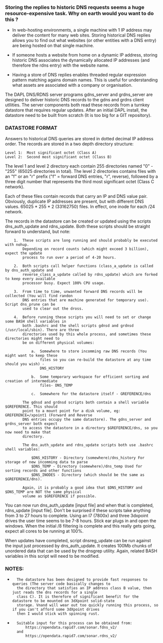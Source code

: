 
### Storing the replies to historic DNS requests seems a huge resource-expensive task. Why on earth would you want to do this ?

-   In web-hosting environments, a single machine with 1 IP address may deliver the content for many web sites. Storing historical DNS replies allows you to find out what websites (or other entities with a DNS entry) are being hosted on that single machine.

-   If someone hosts a website from home on a dynamic IP address, storing historic DNS associates the dynamically allocated IP addresses (and therefore the rdns entry) with the website name.

-   Having a store of DNS replies enables threaded regular expression pattern matching agains domain names. This is useful for understanding what assets are associated with a company or organisation.


The DAPL DNS/RDNS server programs gdns_server and grdns_server are designed to deliver historic DNS records
to the gdns and grdns client utllities. The server components both read these records from a turnkey datastore 
that requires regular updates. After an initial DAPL install, the datastore need to be built from scratch (It is 
too big for a GIT repository). 

### DATASTORE FORMAT

Answers to historical DNS queries are stored in dotted decimal IP address order. The records are stored in
a two depth directory structure:

    Level 1:  Most significant octet (Class A)
    Level 2:  Second most significant octet (Class B)

The level 1 and level 2 directory each contain 255 directories named "0" -"255" (65025 directories in total). 
The level 2 directories contains files with an "f" or an "r" prefix ("f" = forward DNS entries, "r", reverse), 
followed by a three digit number that represents the third most significant octet (Class C network). 

Each of these files contain records that carry an IP and DNS value pair. Obviously, duplicate IP addresses are 
present, but with different DNS values. 65025 * 255 * 2 (33162750) files. In effect, one inode for each /24 network.

The records in the datastore can be created or updated using the scripts dns_auth_update and rdns_update. Both
these scripts should be straight forward to understand, but note:

        1.  These scripts are long running and should probably be executed with nohup.
            Depending on record counts (which might exceed 3 billion), expect the update 
            process to run over a period of 4-20 hours. 
            
        2.  Both scripts call helper functions (class_a_update is called by dns_auth_update and
            reverse_class_a_update called by rdns_update) which are forked to keep every available 
            processor busy. Expect 100% CPU usage.

        3.  From time to time, unwanted forward DNS records will be collected (You will find randon 
            DNS entries that are machine generated for temporary use). Script dns_prune can be 
            used to clear out the dross.

        4.  Before running these scripts you will need to set or change some BASH shell variables in
            both .bashrc and the shell scripts gdnsd and grdnsd (/usr/local/sbin). There are three
            directories used by this whole process, and sometimes these directories might need to 
            be on different physical volumes:
            
                a.  Somewhere to store incomming raw DNS records (You might want to keep these
                    files so you can re-build the datastore at any time should you wish) - 
                    DNS_HISTORY

                b.  Some temporary workspace for efficient sorting and creation of intermediate
                    files- DNS_TEMP

                c.  Somewhere for the datastore itself - GREFERENCE/dns

            The gdnsd and grdnsd scripts both contain a shell variable $GREFERENCE. This should
            point to a mount point for a disk volume, eg: GREFERENCE=/xpoint1 (Forward and Reverse
            DNS entries occupy the same datastore). The gdns_server and grdns_server both expect
            to access the datastore in a directory $GREFERENCE/dns, so you now need to make that
            directory. 
            
            The dns_auth_update and rdns_update scripts both use .bashrc shell variables:
                
                $DNS_HISTORY - Directory (somewhere)/dns_history For storage of new incomming data to parse
                $DNS_TEMP - Directory (somewhere)/dns_temp Used for sorting records and other functions
                $DNS_INODES - Directory (which should be the same as $GREFERENCE/dns).

            Again, it is probably a good idea that $DNS_HISTORY and $DNS_TEMP are NOT the same physical
            volume as $GREFERENCE if possible. 
                
You can now run dns_auth_update [input file] and when that is completed, rdns_update [input file]. Don't
be surprised if these scripts take anything from 3 to 27 hours to complete. Using an I7 (7800x) and 
three 3dxpoint drives the user time seems to be 7-8 hours. Stick ear plugs in and open the windows. 
When the initial /8 filtering is complete and this really gets going, expect all cores to be running 
at 100%.

When updates have completed, script dnsreg_update can be run against the input just processed
by dns_auth_update. It creates 100Mb chunks of unordered data that can be used by the dnsgrep utility. 
Again, related BASH variables in this script will need to be modified.

### NOTES:

-       The datastore has been designed to provide fast responses to queries (The server code basically changes to 
        the directory that satisfies an IP address class B value, then just reads the dns records for a single 
        class C). It is therefore of significant benefit for the datastore to be mounted on 3dXpoint solid-state 
        storage. Vnand will wear out too quickly running this process, so if you can't afford some 3dXpoint drives
        then I would stick with spinning rust. 

-       Suitable input for this process can be obtained from:
            https://opendata.rapid7.com/sonar.fdns_v2/ 
        and 
            https://opendata.rapid7.com/sonar.rdns_v2/


